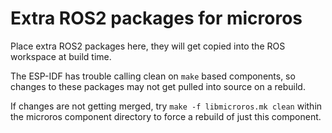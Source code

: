 # Extra ROS2 packages for microros
Place extra ROS2 packages here, they will get copied into the ROS workspace at build time.

The ESP-IDF has trouble calling clean on `make` based components, so changes to these packages may not get pulled into source on a rebuild.

If changes are not getting merged, try `make -f libmicroros.mk clean` within the microros component directory to force a rebuild of just this component.
